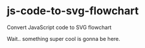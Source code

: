 # js-code-to-svg-flowchart
Convert JavaScript code to SVG flowchart

Wait.. something super cool is gonna be here.
